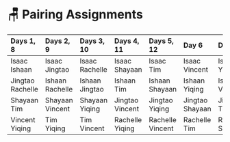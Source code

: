 # 🪑 Pairing Assignments

| Days 1, 8 | Days 2, 9 | Days 3, 10 | Days 4, 11 | Days 5, 12 | Day 6 | Day 7 |
| :--- | :--- | :--- | :--- | :--- | :--- | :--- |
| Isaac Ishaan | Isaac Jingtao | Isaac Rachelle | Isaac Shayaan | Isaac Tim | Isaac Vincent | Isaac Yiqing |
| Jingtao Rachelle | Ishaan Rachelle | Ishaan Jingtao | Ishaan Tim | Ishaan Shayaan | Ishaan Yiqing | Ishaan Vincent |
| Shayaan Tim | Shayaan Vincent | Shayaan Yiqing | Jingtao Vincent | Jingtao Yiqing | Jingtao Shayaan | Jingtao Tim |
| Vincent Yiqing | Tim Yiqing | Tim Vincent | Rachelle Yiqing | Rachelle Vincent | Rachelle Tim | Rachelle Shayaan |

